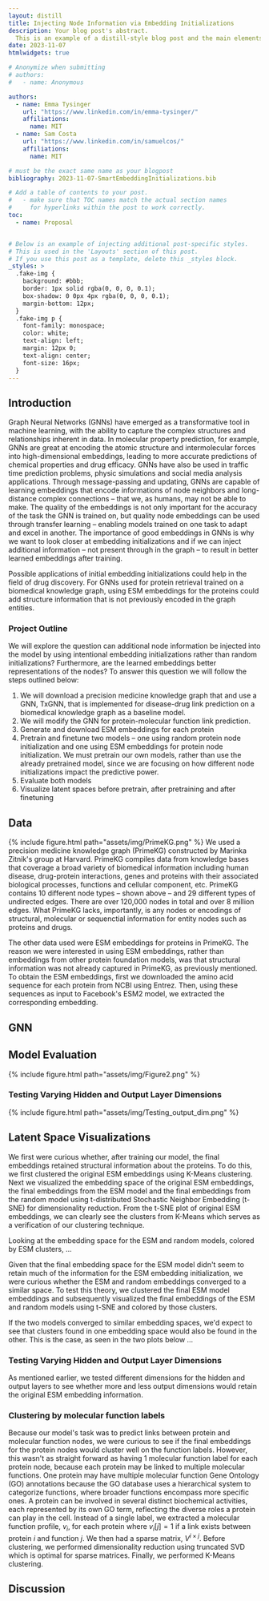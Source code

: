 ```yaml
---
layout: distill
title: Injecting Node Information via Embedding Initializations
description: Your blog post's abstract.
  This is an example of a distill-style blog post and the main elements it supports.
date: 2023-11-07
htmlwidgets: true

# Anonymize when submitting
# authors:
#   - name: Anonymous

authors:
  - name: Emma Tysinger
    url: "https://www.linkedin.com/in/emma-tysinger/"
    affiliations:
      name: MIT
  - name: Sam Costa
    url: "https://www.linkedin.com/in/samuelcos/"
    affiliations:
      name: MIT

# must be the exact same name as your blogpost
bibliography: 2023-11-07-SmartEmbeddingInitializations.bib 

# Add a table of contents to your post.
#   - make sure that TOC names match the actual section names
#     for hyperlinks within the post to work correctly.
toc:
  - name: Proposal


# Below is an example of injecting additional post-specific styles.
# This is used in the 'Layouts' section of this post.
# If you use this post as a template, delete this _styles block.
_styles: >
  .fake-img {
    background: #bbb;
    border: 1px solid rgba(0, 0, 0, 0.1);
    box-shadow: 0 0px 4px rgba(0, 0, 0, 0.1);
    margin-bottom: 12px;
  }
  .fake-img p {
    font-family: monospace;
    color: white;
    text-align: left;
    margin: 12px 0;
    text-align: center;
    font-size: 16px;
  }
---
```



## Introduction
Graph Neural Networks (GNNs) have emerged as a transformative tool in machine learning, with the ability to capture the complex structures and relationships inherent in data. In molecular property prediction, for example, GNNs are great at encoding the atomic structure and intermolecular forces into high-dimensional embeddings, leading to more accurate predictions of chemical properties and drug efficacy. GNNs have also be used in traffic time prediction problems, physic simulations and social media analysis applications. Through message-passing and updating, GNNs are capable of learning embeddings that encode informations of node neighbors and long-distance complex connections – that we, as humans, may not be able to make. The quality of the embeddings is not only important for the accuracy of the task the GNN is trained on, but quality node embeddings can be used through transfer learning – enabling models trained on one task to adapt and excel in another. The importance of good embeddings in GNNs is why we want to look closer at embedding initializations and if we can inject additional information – not present through in the graph – to result in better learned embeddings after training.

Possible applications of initial embedding initializations could help in the field of drug discovery. For GNNs used for protein retrieval trained on a biomedical knowledge graph, using ESM embeddings for the proteins could add structure information that is not previously encoded in the graph entities. 

### Project Outline
We will explore the question can additional node information be injected into the model by using intentional embedding initializations rather than random initializations? Furthermore, are the learned embeddings better representations of the nodes? To answer this question we will follow the steps outlined below:

1. We will download a precision medicine knowledge graph that and use a GNN, TxGNN, that is implemented for disease-drug link prediction on a biomedical knowledge graph as a baseline model. 
2. We will modify the GNN for protein-molecular function link prediction.
3. Generate and download ESM embeddings for each protein  
4. Pretrain and finetune two models – one using random protein node initialization and one using ESM embeddings for protein node initialization. We must pretrain our own models, rather than use the already pretrained model, since we are focusing on how different node initializations impact the predictive power. 
5. Evaluate both models 
6. Visualize latent spaces before pretrain, after pretraining and after finetuning

## Data
{% include figure.html path="assets/img/PrimeKG.png" %}
We used a precision medicine knowledge graph (PrimeKG) constructed by Marinka Zitnik's group at Harvard. PrimeKG compiles data from knowledge bases that coverage a broad variety of biomedical information including human disease, drug-protein interactions, genes and proteins with their associated biological processes, functions and cellular component, etc. PrimeKG contains 10 different node types – shown above – and 29 different types of undirected edges. There are over 120,000 nodes in total and over 8 million edges. What PrimeKG lacks, importantly, is any nodes or encodings of structural, molecular or sequenctial information for entity nodes such as proteins and drugs. 

The other data used were ESM embeddings for proteins in PrimeKG. The reason we were interested in using ESM embeddings, rather than embeddings from other protein foundation models, was that structural information was not already captured in PrimeKG, as previously mentioned. To obtain the ESM embeddings, first we downloaded the amino acid sequence for each protein from NCBI using Entrez. Then, using these sequences as input to Facebook's ESM2 model, we extracted the corresponding embedding.   

## GNN

## Model Evaluation
{% include figure.html path="assets/img/Figure2.png" %}

### Testing Varying Hidden and Output Layer Dimensions
{% include figure.html path="assets/img/Testing_output_dim.png" %}



## Latent Space Visualizations
We first were curious whether, after training our model, the final embeddings retained structural information about the proteins. To do this, we first clustered the original ESM embeddings using K-Means clustering. Next we visualized the embedding space of the original ESM embeddings, the final embeddings from the ESM model and the final embeddings from the random model using t-distributed Stochastic Neighbor Embedding (t-SNE) for dimensionality reduction. From the t-SNE plot of original ESM embeddings, we can clearly see the clusters from K-Means which serves as a verification of our clustering technique. 

Looking at the embedding space for the ESM and random models, colored by ESM clusters, ... 

Given that the final embedding space for the ESM model didn't seem to retain much of the information for the ESM embedding initialization, we were curious whether the ESM and random embeddings converged to a similar space. To test this theory, we clustered the final ESM model embeddings and subsequently visualized the final embeddings of the ESM and random models using t-SNE and colored by those clusters. 

If the two models converged to similar embedding spaces, we'd expect to see that clusters found in one embedding space would also be found in the other. This is the case, as seen in the two plots below ... 

### Testing Varying Hidden and Output Layer Dimensions
As mentioned earlier, we tested different dimensions for the hidden and output layers to see whether more and less output dimensions would retain the original ESM embedding information. 

### Clustering by molecular function labels
Because our model's task was to predict links between protein and molecular function nodes, we were curious to see if the final embeddings for the protein nodes would cluster well on the function labels. However, this wasn't as straight forward as having 1 molecular function label for each protein node, because each protein may be linked to multiple molecular functions. One protein may have multiple molecular function Gene Ontology (GO) annotations because the GO database uses a hierarchical system to categorize functions, where broader functions encompass more specific ones. A protein can be involved in several distinct biochemical activities, each represented by its own GO term, reflecting the diverse roles a protein can play in the cell. Instead of a single label, we extracted a molecular function profile, $v_i$, for each protein where $v_i[j] = 1$ if a link exists between protein $i$ and function $j$. We then had a sparse matrix, $V^{i \times j}$. Before clustering, we performed dimensionality reduction using truncated SVD which is optimal for sparse matrices. Finally, we performed K-Means clustering.

## Discussion


  



